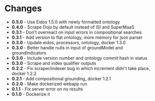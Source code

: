 # Changes
+ **0.5.0** - Use Eidos 1.5.0 with newly formatted ontology
+ **0.4.0** - Scrape Dojo by default instead of ISI and SuperMaaS
+ **0.3.1** - Don't overreact on input errors in compositional searches
+ **0.3.1** - Add version to flat ontology, more memory for json parser
+ **0.3.0** - Update eidos, processors, ontology, docker 1.3.0
+ **0.3.0** - Better handle nulls in input of groundModel and groundIndicators
+ **0.3.0** - Include version number and ontology commit hash in status
+ **0.3.0** - Scrape and index qualifier outputs
+ **0.2.2** - Fix scraper/indexer bug in which increment didn't take place, docker 1.2.2
+ **0.2.1** - Add compositional grounding, docker 1.2.1
+ **0.2.0** - Make dockerized webapp run
+ **0.1.1** - Fix server error on no results
+ **0.1.0** - Dockerize it
